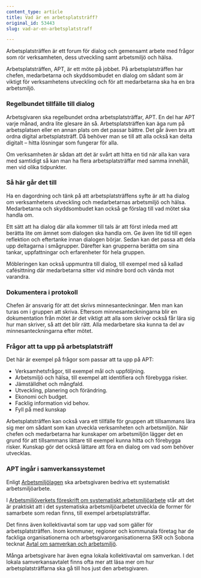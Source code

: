 ```yaml
---
content_type: article
title: Vad är en arbetsplatsträff?
original_id: 53443
slug: vad-ar-en-arbetsplatstraff

---
```


Arbetsplatsträffen är ett forum för dialog och gemensamt arbete med frågor som rör verksamheten, dess utveckling samt arbetsmiljö och hälsa.

Arbetsplatsträffen, APT, är ett möte på jobbet. På arbetsplatsträffen har chefen, medarbetarna och skyddsombudet en dialog om sådant som är viktigt för verksamhetens utveckling och för att medarbetarna ska ha en bra arbetsmiljö.

### Regelbundet tillfälle till dialog

Arbetsgivaren ska regelbundet ordna arbetsplatsträffar, APT. En del har APT varje månad, andra lite glesare än så. Arbetsplatsträffen kan äga rum på arbetsplatsen eller en annan plats om det passar bättre. Det går även bra att ordna digital arbetsplatsträff. Då behöver man se till att alla också kan delta digitalt – hitta lösningar som fungerar för alla.

Om verksamheten är sådan att det är svårt att hitta en tid när alla kan vara med samtidigt så kan man ha flera arbetsplatsträffar med samma innehåll, men vid olika tidpunkter.

### Så här går det till

Ha en dagordning och tänk på att arbetsplatsträffens syfte är att ha dialog om verksamhetens utveckling och medarbetarnas arbetsmiljö och hälsa. Medarbetarna och skyddsombudet kan också ge förslag till vad mötet ska handla om.

Ett sätt att ha dialog där alla kommer till tals är att först inleda med att berätta lite om ämnet som dialogen ska handla om. Ge även lite tid till egen reflektion och eftertanke innan dialogen börjar. Sedan kan det passa att dela upp deltagarna i smågrupper. Därefter kan grupperna berätta om sina tankar, uppfattningar och erfarenheter för hela gruppen.

Möbleringen kan också uppmuntra till dialog, till exempel med så kallad cafésittning där medarbetarna sitter vid mindre bord och vända mot varandra.

### Dokumentera i protokoll

Chefen är ansvarig för att det skrivs minnesanteckningar. Men man kan turas om i gruppen att skriva. Eftersom minnesanteckningarna blir en dokumentation från mötet är det viktigt att alla som skriver också får lära sig hur man skriver, så att det blir rätt. Alla medarbetare ska kunna ta del av minnesanteckningarna efter mötet.

### Frågor att ta upp på arbetsplatsträff

Det här är exempel på frågor som passar att ta upp på APT:

*   Verksamhetsfrågor, till exempel mål och uppföljning.
*   Arbetsmiljö och hälsa, till exempel att identifiera och förebygga risker.
*   Jämställdhet och mångfald.
*   Utveckling, planering och förändring.
*   Ekonomi och budget.
*   Facklig information vid behov.
*   Fyll på med kunskap

Arbetsplatsträffen kan också vara ett tillfälle för gruppen att tillsammans lära sig mer om sådant som kan utveckla verksamheten och arbetsmiljön. När chefen och medarbetarna har kunskaper om arbetsmiljön lägger det en grund för att tillsammans lättare till exempel kunna hitta och förebygga risker. Kunskap gör det också lättare att föra en dialog om vad som behöver utvecklas.

### APT ingår i samverkanssystemet

Enligt [Arbetsmiljölagen](https://www.av.se/arbetsmiljoarbete-och-inspektioner/lagar-och-regler-om-arbetsmiljo/arbetsmiljolagen/) ska arbetsgivaren bedriva ett systematiskt arbetsmiljöarbete.

I [Arbetsmiljöverkets föreskrift om systematiskt arbetsmiljöarbete](https://www.av.se/arbetsmiljoarbete-och-inspektioner/publikationer/foreskrifter/systematiskt-arbetsmiljoarbete-afs-20011-foreskrifter/) står att det är praktiskt att i det systematiska arbetsmiljöarbetet utveckla de former för samarbete som redan finns, till exempel arbetsplatsträffar.

Det finns även kollektivavtal som tar upp vad som gäller för arbetsplatsträffen. Inom kommuner, regioner och kommunala företag har de fackliga organisationerna och arbetsgivarorganisationerna SKR och Sobona tecknat [Avtal om samverkan och arbetsmiljö](https://skr.se/arbetsgivarekollektivavtal/kollektivavtal/ovrigakollektivavtal/samverkansavtal.154.html).

Många arbetsgivare har även egna lokala kollektivavtal om samverkan. I det lokala samverkansavtalet finns ofta mer att läsa mer om hur arbetsplatsträffarna ska gå till hos just den arbetsgivaren.

